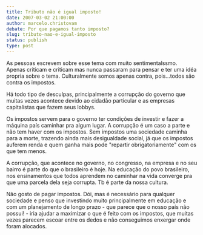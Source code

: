 ```yaml
---
title: Tributo não é igual imposto!
date: 2007-03-02 21:00:00
author: marcelo.christovam
debate: Por que pagamos tanto imposto?
slug: tributo-nao-e-igual-imposto
status: publish 
type: post
---
```


As pessoas escrevem sobre esse tema com muito sentimentalssmo. Apenas criticam e criticam mas nunca passaram para pensar e ter uma idéa propria sobre o tema. Culturalmente somos apenas contra, pois...todos são contra os impostos.   

Há todo tipo de desculpas, principalmente a corrupção do governo que muitas vezes acontece devido ao cidadão particular e as empresas capitalistas que fazem seus lobbys.  

Os impostos servem para o governo ter condições de investir e fazer a máquina país caminhar pra algum lugar. A corrupção é um caso a parte e não tem haver com os impostos. Sem impostos uma sociedade caminha para a morte, trazendo ainda mais desigualdade social, já que os impostos auferem renda e quem ganha mais pode "repartir obrigatoriamente" com os que tem menos.  

A corrupção, que acontece no governo, no congresso, na empresa e no seu bairro é parte do que o brasileiro é hoje. Na educação do povo brasileiro, nos ensinamentos que todos aprendem no caminhar na vida converge pra que uma parcela dela seja corrupta. Tb é parte da nossa cultura.  

Não gosto de pagar impostos. Dói, mas é necessário para qualquer sociedade e penso que investindo muito principalmente em educação e com um planejamento de longo prazo - que parece que o nosso país não possui! - iria ajudar a maximizar o que é feito com os impostos, que muitas vezes parecem escoar entre os dedos e não conseguimos enxergar onde foram alocados.
